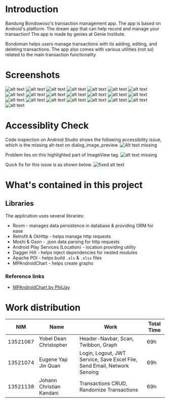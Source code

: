 # Introduction

Bandung Bondowoso's transaction management app. The app is based on Android's platform. The dream app that can help record and manage your transaction! The app is made by genies at Genie Institute.

Bondoman helps users manage transactions with its adding, editing, and deleting transactions. The app also comes with various utilities (not so) related to the main transaction functionality

# Screenshots
![alt text](screenshots/308507.jpg)
![alt text](screenshots/308512_0.jpg)
![alt text](screenshots/308513_0.jpg)
![alt text](screenshots/308514_0.jpg)
![alt text](screenshots/308515_0.jpg)
![alt text](screenshots/308516_0.jpg)
![alt text](screenshots/308517.jpg)
![alt text](screenshots/308518.jpg)
![alt text](screenshots/308547_0.jpg)
![alt text](screenshots/308548_0.jpg)
![alt text](screenshots/308551_0.jpg)
![alt text](screenshots/308552_0.jpg)
![alt text](screenshots/308554_0.jpg)
![alt text](screenshots/308555_0.jpg)
![alt text](screenshots/308556_0.jpg)
![alt text](screenshots/308557_0.jpg)
![alt text](screenshots/308558_0.jpg)
![alt text](screenshots/308559_0.jpg)
![alt text](screenshots/308560_0.jpg)
![alt text](screenshots/308561_0.jpg)
![alt text](screenshots/308562_0.jpg)
![alt text](screenshots/308563.jpg)

# Accessiblity Check
Code inspection on Android Studio shows the following accessibility issue, which is the missing alt-text on dialog_image_preview.
![Alt text missing](accessibility/image.png)

Problem lies on this highlighted part of ImageView tag.
![alt text missing](accessibility/image-1.png)

Quick fix for this issue is as shown below.
![fixed alt text](accessibility/image-2.png)

# What's contained in this project

## Libraries

The application uses several libraries:

* Room - manages data persistence in database & providing ORM for ease
* Retrofit & OkHttp - helps manage http requests
* Moshi & Gson - .json data parsing for http requests
* Android Play Services (Location) - location providing utility
* Dagger Hilt - helps inject dependencies for nested modules
* Apache POI - helps build `.xls` & `.xlsx` files
* MPAndroidChart - helps create graphs


### Reference links

- [MPAndroidChart by PhilJay](https://github.com/PhilJay/MPAndroidChart)

# Work distribution

| NIM      | Name                     | Work                                                                     | Total Time |
| -------- | ------------------------ | ------------------------------------------------------------------------ | ---------- |
| 13521067 | Yobel Dean Christopher   | Header-Navbar, Scan, Twibbon, Graph                                      | 69h        |
| 13521074 | Eugene Yap Jin Quan      | Login, Logout, JWT Service, Save Excel File, Send Email, Network Sensing | 69h        |
| 13521138 | Johann Christian Kandani | Transactions CRUD, Randomize Transactions                                | 69h        |
